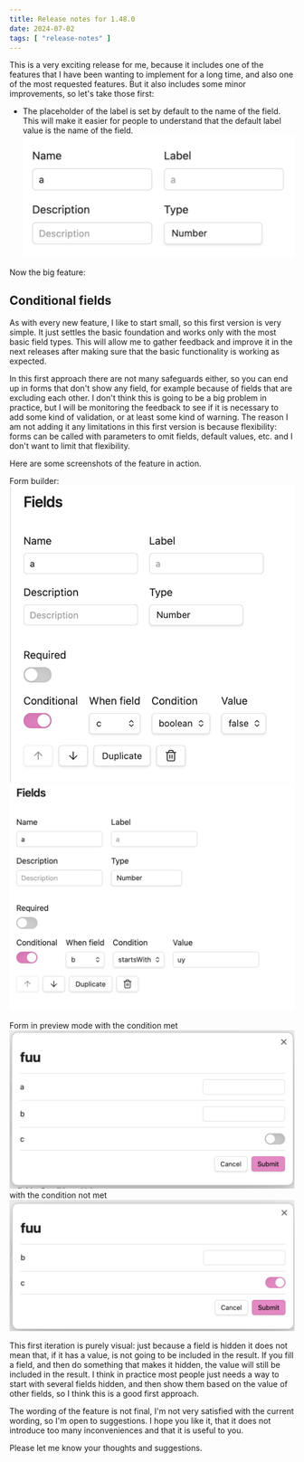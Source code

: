 ```yaml
---
title: Release notes for 1.48.0
date: 2024-07-02
tags: [ "release-notes" ]
---
```


This is a very exciting release for me, because it includes one of the features that I have been wanting to implement for a long time, and also one of the most requested features. But it also includes some minor improvements, so let's take those first:

- The placeholder of the label is set by default to the name of the field. This will make it easier for people to understand that the default label value is the name of the field. ![name as label placeholder](<Screenshot 2024-07-02 at 17.45.35.png>)

Now the big feature:

## **Conditional fields**

As with every new feature, I like to start small, so this first version is very simple.
It just settles the basic foundation and works only with the most basic field types.
This will allow me to gather feedback and improve it in the next releases after making sure that the basic functionality is working as expected.

In this first approach there are not many safeguards either, so you can end up in forms that don't show any field, for example because of fields that are excluding each other. I don't think this is going to be a big problem in practice, but I will be monitoring the feedback to see if it is necessary to add some kind of validation, or at least some kind of warning.
The reason I am not adding it any limitations in this first version is because flexibility: forms can be called with parameters to omit fields, default values, etc. and I don't want to limit that flexibility.

Here are some screenshots of the feature in action.

Form builder:
![boolean condition](<Screenshot 2024-07-02 at 17.36.07.png>)
![text condition](<Screenshot 2024-07-02 at 17.34.38.png>)

Form in preview mode with the condition met
![condition met](<condition-met.png>)
with the condition not met
![condition not met](<condition-not-met.png>)

This first iteration is purely visual: just because a field is hidden it does not mean that, if it has a value, is not going to be included in the result. If you fill a field, and then do something that makes it hidden, the value will still be included in the result. I think in practice most people just needs a way to start with several fields hidden, and then show them based on the value of other fields, so I think this is a good first approach.

The wording of the feature is not final, I'm not very satisfied with the current wording, so I'm open to suggestions.
I hope you like it, that it does not introduce too many inconveniences and that it is useful to you.

Please let me know your thoughts and suggestions.

